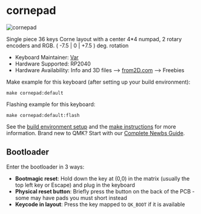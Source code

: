 # cornepad

![cornepad](https://from2d.com/wp-content/uploads/2024/01/cornepad-2000px.png)

Single piece 36 keys Corne layout with a center 4*4 numpad, 2 rotary encoders and RGB. ( -7.5 | 0 | +7.5 ) deg. rotation

* Keyboard Maintainer: [Var](https://github.com/itsvar8)
* Hardware Supported: RP2040
* Hardware Availability: Info and 3D files --> [from2D.com](https://from2d.com/) --> Freebies

Make example for this keyboard (after setting up your build environment):

    make cornepad:default

Flashing example for this keyboard:

    make cornepad:default:flash

See the [build environment setup](https://docs.qmk.fm/#/getting_started_build_tools) and the [make instructions](https://docs.qmk.fm/#/getting_started_make_guide) for more information. Brand new to QMK? Start with our [Complete Newbs Guide](https://docs.qmk.fm/#/newbs).

## Bootloader

Enter the bootloader in 3 ways:

* **Bootmagic reset**: Hold down the key at (0,0) in the matrix (usually the top left key or Escape) and plug in the keyboard
* **Physical reset button**: Briefly press the button on the back of the PCB - some may have pads you must short instead
* **Keycode in layout**: Press the key mapped to `QK_BOOT` if it is available
